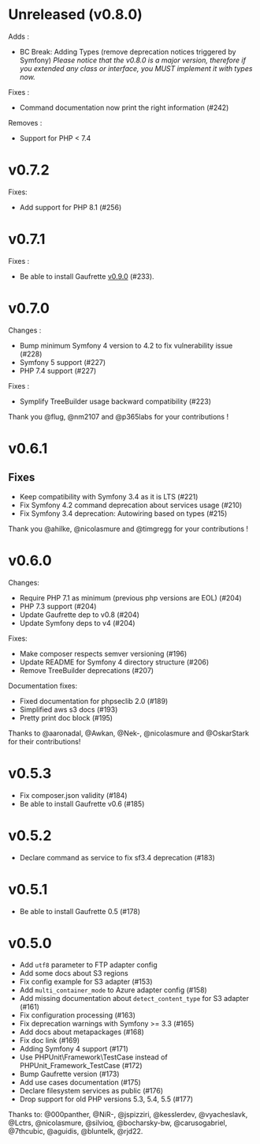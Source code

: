 Unreleased (v0.8.0)
==========

Adds :

- BC Break: Adding Types (remove deprecation notices triggered by Symfony)
  _Please notice that the v0.8.0 is a major version, therefore if you extended any class or interface, you MUST implement it with types now._ 


Fixes :

- Command documentation now print the right information (#242)

Removes :

- Support for PHP < 7.4

v0.7.2
======

Fixes:

- Add support for PHP 8.1 (#256)

v0.7.1
======

Fixes :

- Be able to install Gaufrette [v0.9.0](https://github.com/KnpLabs/Gaufrette/releases/tag/v0.9.0)
(#233).

v0.7.0
======

Changes :

- Bump minimum Symfony 4 version to 4.2 to fix vulnerability issue (#228)
- Symfony 5 support (#227)
- PHP 7.4 support (#227)

Fixes :

- Symplify TreeBuilder usage backward compatibility (#223)

Thank you @flug, @nm2107 and @p365labs for your contributions ! 

v0.6.1
======

## Fixes

- Keep compatibility with Symfony 3.4 as it is LTS (#221)
- Fix Symfony 4.2 command deprecation about services usage (#210)
- Fix Symfony 3.4 deprecation: Autowiring based on types (#215)

Thank you @ahilke, @nicolasmure and @timgregg for your contributions ! 

v0.6.0
======

Changes:
- Require PHP 7.1 as minimum (previous php versions are EOL) (#204)
- PHP 7.3 support (#204)
- Update Gaufrette dep to v0.8 (#204)
- Update Symfony deps to v4 (#204)

Fixes:
- Make composer respects semver versioning (#196)
- Update README for Symfony 4 directory structure (#206)
- Remove TreeBuilder deprecations (#207)

Documentation fixes:
- Fixed documentation for phpseclib 2.0 (#189)
- Simplified aws s3 docs (#193)
- Pretty print doc block (#195)

Thanks to @aaronadal, @Awkan, @Nek-, @nicolasmure and @OskarStark for their
contributions!

v0.5.3
======

- Fix composer.json validity (#184)
- Be able to install Gaufrette v0.6 (#185)

v0.5.2
======

- Declare command as service to fix sf3.4 deprecation (#183)

v0.5.1
======

- Be able to install Gaufrette 0.5 (#178)

v0.5.0
======

* Add `utf8` parameter to FTP adapter config
* Add some docs about S3 regions
* Fix config example for S3 adapter (#153)
* Add `multi_container_mode` to Azure adapter config (#158)
* Add missing documentation about `detect_content_type` for S3 adapter (#161)
* Fix configuration processing (#163)
* Fix deprecation warnings with Symfony >= 3.3 (#165)
* Add docs about metapackages (#168)
* Fix doc link (#169)
* Adding Symfony 4 support (#171)
* Use PHPUnit\Framework\TestCase instead of PHPUnit_Framework_TestCase (#172)
* Bump Gaufrette version (#173)
* Add use cases documentation (#175)
* Declare filesystem services as public (#176)
* Drop support for old PHP versions 5.3, 5.4, 5.5 (#177)

Thanks to: @000panther, @NiR-, @jspizziri, @kesslerdev, @vyacheslavk, @Lctrs, @nicolasmure, @silvioq, @bocharsky-bw, @carusogabriel, @7thcubic, @aguidis, @bluntelk, @rjd22.
